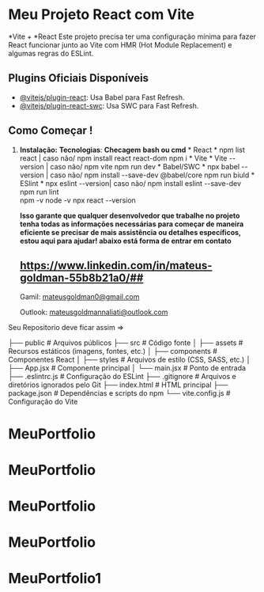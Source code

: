 # Meu Projeto React com Vite
*Vite + *React
Este projeto precisa ter uma configuração mínima para fazer React funcionar junto ao Vite com HMR (Hot Module Replacement) e algumas regras do ESLint.

## Plugins Oficiais Disponíveis

- [@vitejs/plugin-react](https://github.com/vitejs/vite-plugin-react/blob/main/packages/plugin-react/README.md): Usa Babel para Fast Refresh.
- [@vitejs/plugin-react-swc](https://github.com/vitejs/vite-plugin-react-swc): Usa SWC para Fast Refresh.

## Como Começar !

1. **Instalação:**        **Tecnologias**: **Checagem**
   **bash ou cmd**        * React          * npm list react      | caso não/ npm install react react-dom
    npm i                 * Vite           * Vite --version      | caso não/ npm vite 
    npm run dev           * Babel/SWC      * npx babel --version | caso não/ npm install --save-dev @babel/core
    npm run biuld         * ESlint         * npx eslint --version| caso não/ npm install eslint --save-dev
    npm run lint                                
    npm -v
    node -v
    npx react --version
                               
    **Isso garante que qualquer desenvolvedor que trabalhe no projeto tenha todas as informações necessárias para começar de maneira eficiente se precisar de mais assistência ou detalhes específicos, estou aqui para ajudar! abaixo está forma de entrar em contato**
    
    ## https://www.linkedin.com/in/mateus-goldman-55b8b21a0/## 
    
    Gamil: mateusgoldman0@gmail.com
    
    Outlook: mateusgoldmannaliati@outlook.com

    

Seu Repositorio deve ficar assim =>

├── public             # Arquivos públicos
├── src                 # Código fonte
│   ├── assets          # Recursos estáticos (imagens, fontes, etc.)
│   ├── components      # Componentes React
│   ├── styles          # Arquivos de estilo (CSS, SASS, etc.)
│   ├── App.jsx         # Componente principal
│   └── main.jsx        # Ponto de entrada
├── .eslintrc.js        # Configuração do ESLint
├── .gitignore          # Arquivos e diretórios ignorados pelo Git
├── index.html          # HTML principal
├── package.json        # Dependências e scripts do npm
└── vite.config.js      # Configuração do Vite


   
# MeuPortfolio
# MeuPortfolio
# MeuPortfolio
# MeuPortfolio
# MeuPortfolio1
